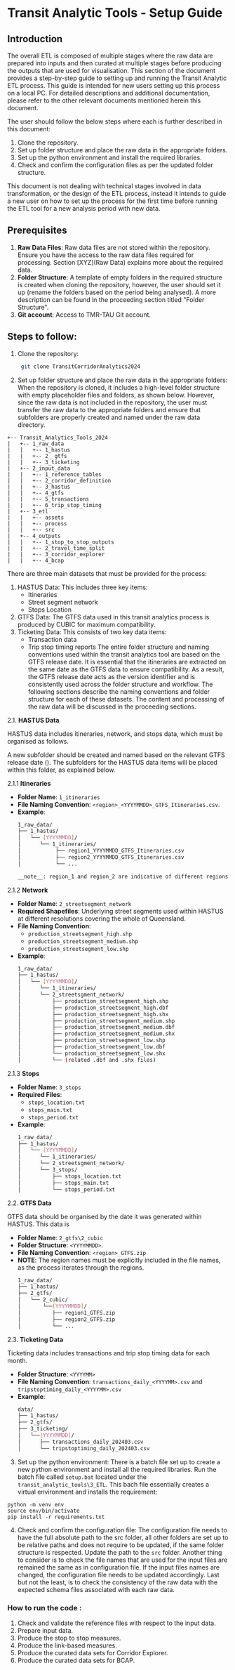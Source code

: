 # Transit Analytic Tools - Setup Guide

## Introduction

The overall ETL is composed of multiple stages where the raw data are prepared into inputs and then curated at multiple
stages before producing the outputs that are used for visualisation. This section of the document provides a
step-by-step guide to setting up and running the Transit Analytic ETL process. This guide is intended for new users
setting up this process on a local PC. For detailed
descriptions and additional documentation, please refer to the other relevant documents mentioned herein this document.

The user should follow the below steps where each is further described in this document:

1. Clone the repository.
2. Set up folder structure and place the raw data in the appropriate folders.
3. Set up the python environment and install the required libraries.
4. Check and confirm the configuration files as per the updated folder structure.


This document is not dealing with technical stages involved in data transformation, or the design of the ETL process,
instead it intends to
guide a
new user on how to set up the process for the first time before running the ETL tool for a new analysis period with new
data. 

## Prerequisites

1. **Raw Data Files**: Raw data files are not stored within the repository. Ensure you have the access to the raw data
   files required for processing. Section [XYZ](Raw Data) explains more about the required data.
2. **Folder Structure**: A template of empty folders in the required structure is created when cloning the repository,
   however, the user should set it up (rename the folders based on the period being analysed). A more description can be
   found in the proceeding section titled "Folder Structure".
3. **Git account**: Access to TMR-TAU Git account.


## Steps to follow:

1. Clone the repository:

   ```sh
    git clone TransitCorridorAnalytics2024
    ```

2. Set up folder structure and place the raw data in the appropriate folders:
   When the repository is cloned, it includes a high-level folder structure with empty placeholder files and folders, as shown below. However, since the raw data is not included in the repository, the user must transfer the raw data to the appropriate folders and ensure that subfolders are properly created and named under the raw data directory.
```shell
+-- Transit_Analytics_Tools_2024
|   +-- 1_raw_data
|   |   +-- 1_hastus
|   |   +-- 2_ gtfs
|   |   +-- 3_ticketing
|   +-- 2_input_data
|   |   +-- 1_reference_tables
|   |   +-- 2_corridor_definition
|   |   +-- 3_hastus
|   |   +-- 4_gtfs
|   |   +-- 5_transactions
|   |   +-- 6_trip_stop_timing
|   +-- 3_etl
|   |   +-- assets
|   |   +-- process
|   |   +-- src
|   +-- 4_outputs
|   |   +-- 1_stop_to_stop_outputs
|   |   +-- 2_travel_time_split
|   |   +-- 3_corridor_explorer
|   |   +-- 4_bcap
```
There are three main datasets that must be provided for the process:
1. HASTUS Data: This includes three key items:
    - Itineraries 
    - Street segment network 
    - Stops Location
2. GTFS Data: The GTFS data used in this transit analytics process is produced by CUBIC for maximum compatibility.
3. Ticketing Data: This consists of two key data items:
   - Transaction data 
   - Trip stop timing reports 
The entire folder structure and naming conventions used within the transit analytics tool are based on the GTFS release date. It is essential that the itineraries are extracted on the same date as the GTFS data to ensure compatibility. As a result, the GTFS release date acts as the version identifier and is consistently used across the folder structure and workflow.
The following sections describe the naming conventions and folder structure for each of these datasets. The content and processing of the raw data will be discussed in the proceeding sections.

2.1. **HASTUS Data**

HASTUS data includes itineraries, network, and stops data, which must be organised as follows.

A new subfolder should be created and named based on the relevant GTFS release date (<YYYYMMDD>). The subfolders for the HASTUS data items will be placed within this folder, as explained below.

2.1.1 **Itineraries**

- **Folder Name**: `1_itineraries`
- **File Naming Convention**: `<region>_<YYYYMMDD>_GTFS_Itineraries.csv`.
- **Example**:
    ```sh
    1_raw_data/
    ├── 1_hastus/
    │   └── [YYYYMMDD]/
    │      └── 1_itineraries/
    │           ├── region1_YYYYMMDD_GTFS_Itineraries.csv
    │           ├── region2_YYYYMMDD_GTFS_Itineraries.csv
    │           └── ...
  
  __note__: region_1 and region_2 are indicative of different regions.
    ```

2.1.2 **Network**

- **Folder Name**: `2_streetsegment_network`
- **Required Shapefiles**: Underlying street segments used within HASTUS at different resolutions covering the whole of Queensland.
- **File Naming Convention**:
    - `production_streetsegment_high.shp`
    - `production_streetsegment_medium.shp`
    - `production_streetsegment_low.shp`
- **Example**:
    ```sh
    1_raw_data/
    ├── 1_hastus/
    │   └── [YYYYMMDD]/
    │      └── 1_itineraries/
    │      └── 2_streetsgment_network/
    │          ├── production_streetsegment_high.shp
    │          ├── production_streetsegment_high.dbf
    │          ├── production_streetsegment_high.shx
    │          ├── production_streetsegment_medium.shp
    │          ├── production_streetsegment_medium.dbf
    │          ├── production_streetsegment_medium.shx
    │          ├── production_streetsegment_low.shp
    │          ├── production_streetsegment_low.dbf
    │          └── production_streetsegment_low.shx    
    │          └── (related .dbf and .shx files)
    ```

2.1.3 **Stops**

- **Folder Name**: `3_stops`
- **Required Files**:
    - `stops_location.txt`
    - `stops_main.txt`
    - `stops_period.txt`
- **Example**:
    ```sh
    1_raw_data/
    ├── 1_hastus/
    │   └── [YYYYMMDD]/
    │      └── 1_itineraries/
    │      └── 2_streetsgment_network/
    │      └── 3_stops/
    │          ├── stops_location.txt
    │          ├── stops_main.txt
    │          └── stops_period.txt
    ```

2.2. **GTFS Data**

GTFS data should be organised by the date it was generated within HASTUS. This data is

- **Folder Name**: `2_gtfs\2_cubic`
- **Folder Structure**: `<YYYYMMDD>`.
- **File Naming Convention**: `<region>_GTFS.zip`
- **NOTE**: The region names must be explicitly included in the file names, as the process iterates through the regions. 
    ```sh
    1_raw_data/
    ├── 1_hastus/
    ├── 2_gtfs/
    │   └── 2_cubic/
    │       └──[YYYYMMDD]/
    │          ├── region1_GTFS.zip
    │          ├── region2_GTFS.zip
    │          └── ...
    ```

2.3. **Ticketing Data**

Ticketing data includes transactions and trip stop timing data for each month.

- **Folder Structure**: `<YYYYMM>`
- **File Naming Convention**: `transactions_daily_<YYYYMM>.csv` and `tripstoptiming_daily_<YYYYMM>.csv`
- **Example**:
    ```sh
    data/
    ├── 1_hastus/
    ├── 2_gtfs/
    ├── 3_ticketing/
    │   └──[YYYYMMDD]/
    │      ├── transactions_daily_202403.csv
    │      └── tripstoptiming_daily_202403.csv
    ```

3. Set up the python environment: There is a batch file set up to create a new python environment and install all the
   required libraries. Run the batch file called `setup.bat` located under the `transit_analytic_tools\3_ETL`. 
This bach file essentially creates a virtual environment and installs the requirement: 
```shell
python -m venv env
source env/bin/activate
pip install -r requirements.txt

```
4. Check and confirm the configuration file: The configuration file needs to have the full absolute path to the src
   folder, all other folders are set up to be relative paths and does not require to be updated, if the same folder
   structure is respected. Update the path to the `src` folder. Another thing to consider is to check the file names
   that are used for the input files are remained the same as in configuration file. If the input files names are
   changed, the configuration file needs to be updated accordingly. Last but not the least, is to check the consistency
   of the raw data with the expected schema files associated with
   each raw data.  


### How to run the code : 

1. Check and validate the reference files with respect to the input data.
2. Prepare input data.
3. Produce the stop to stop measures.
4. Produce the link-based measures.
5. Produce the curated data sets for Corridor Explorer.
6. Produce the curated data sets for BCAP.

[//]: # (3. **Configuration Files**: Configuration files should be checked by the user to ensure that they are relevant to the)

[//]: # (   folder structure, and all the parameters are still valid. A more description can be found in the proceeding section)

[//]: # (   titled "Configuration Files".)

[//]: # (4. **Reference Tables**: Reference tables should be confirmed and updated according to the data that is being processed.)

[//]: # (   A more description can be found in the proceeding section titled "Reference Tables".)
